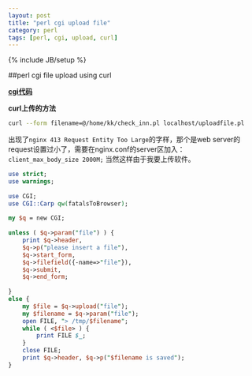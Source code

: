 ```yaml
---
layout: post
title: "perl cgi upload file"
category: perl
tags: [perl, cgi, upload, curl]
---
```

{% include JB/setup %}

##perl cgi file upload using curl

**[cgi代码](https://github.com/kingkongmok/perl/blob/master/web/uploadfile.pl)**

**curl上传的方法**

```sh
curl --form filename=@/home/kk/check_inn.pl localhost/uploadfile.pl
```

出现了`nginx 413 Request Entity Too Large`的字样，那个是web server的request设置过小了，需要在nginx.conf的server区加入： `client_max_body_size 2000M;`
当然这样由于我要上传软件。


```pl
use strict;
use warnings;
 
use CGI;
use CGI::Carp qw(fatalsToBrowser);
 
my $q = new CGI;
 
unless ( $q->param("file") ) {
    print $q->header, 
    $q->p("please insert a file"),
    $q->start_form,
    $q->filefield({-name=>"file"}),
    $q->submit,
    $q->end_form;
 
}
else {
    my $file = $q->upload("file");
    my $filename = $q->param("file");
    open FILE, "> /tmp/$filename";
    while ( <$file> ) {
        print FILE $_;
    }
    close FILE;
    print $q->header, $q->p("$filename is saved");
}
```
